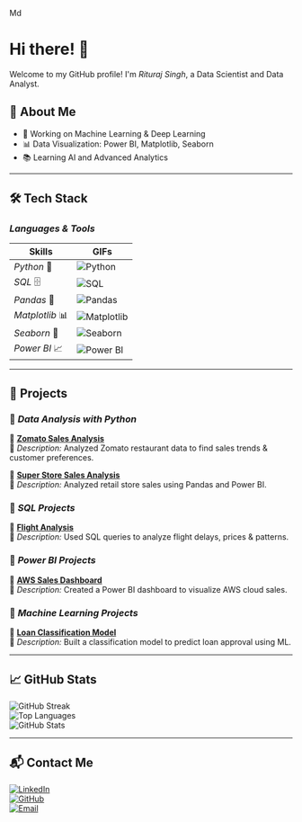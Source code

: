 Md
# Hi there! 👋  
Welcome to my GitHub profile! I'm *Rituraj Singh*, a Data Scientist and Data Analyst.  

## 🚀 About Me  
- 🔭 Working on Machine Learning & Deep Learning  
- 📊 Data Visualization: Power BI, Matplotlib, Seaborn  
- 📚 Learning AI and Advanced Analytics  

---

## 🛠️ Tech Stack  

### *Languages & Tools*  
| Skills  | GIFs |
|---------|------|
| *Python* 🐍 | ![Python](https://media.giphy.com/media/KAq5w47R9rmTuvWOWa/giphy.gif) |
| *SQL* 🗄️ | ![SQL](https://media.giphy.com/media/VbnUQpnihPSIgIXuZv/giphy.gif) |
| *Pandas* 🐼 | ![Pandas](https://media.giphy.com/media/ZEUODEtQiUZWGg6IHR/giphy.gif) |
| *Matplotlib* 📊 | ![Matplotlib](https://media.giphy.com/media/JUu2X5p9jyViQ/giphy.gif) |
| *Seaborn* 🎨 | ![Seaborn](https://media.giphy.com/media/3o6ZsYm5nHMZoGPe5a/giphy.gif) |
| *Power BI* 📈 | ![Power BI](https://media.giphy.com/media/j1suFARsP6y9W/giphy.gif) |

---

## 📂 Projects  

### 🔹 *Data Analysis with Python*  
🔗 **[Zomato Sales Analysis](https://github.com/rjdecor/Zomato-Sales-Analysis)**  
📌 *Description:* Analyzed Zomato restaurant data to find sales trends & customer preferences.

🔗 **[Super Store Sales Analysis](https://github.com/rjdecor/Super-Store-Sales)**  
📌 *Description:* Analyzed retail store sales using Pandas and Power BI.

### 🔹 *SQL Projects*  
🔗 **[Flight Analysis](https://github.com/rjdecor/Flight-Analysis)**  
📌 *Description:* Used SQL queries to analyze flight delays, prices & patterns.

### 🔹 *Power BI Projects*  
🔗 **[AWS Sales Dashboard](https://github.com/rjdecor/AWS-Sales-Dashboard)**  
📌 *Description:* Created a Power BI dashboard to visualize AWS cloud sales.

### 🔹 *Machine Learning Projects*  
🔗 **[Loan Classification Model](https://github.com/rjdecor/Loan-Classification)**  
📌 *Description:* Built a classification model to predict loan approval using ML.

---

## 📈 GitHub Stats  
![GitHub Streak](https://streak-stats.demolab.com?user=rjdecor&theme=tokyonight)  
![Top Languages](https://github-readme-stats.vercel.app/api/top-langs/?username=rjdecor&layout=compact&theme=tokyonight)  
![GitHub Stats](https://github-readme-stats.vercel.app/api?username=rjdecor&show_icons=true&theme=tokyonight)  

---

## 📬 Contact Me  
[![LinkedIn](https://img.shields.io/badge/LinkedIn-Connect-blue?logo=linkedin)](https://linkedin.com/in/your-profile)  
[![GitHub](https://img.shields.io/badge/GitHub-Follow-black?logo=github)](https://github.com/rjdecor)  
[![Email](https://img.shields.io/badge/Email-Send%20a%20Mail-red?logo=gmail)](mailto:your-email@gmail.com)

